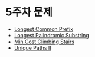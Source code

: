 # 5주차 문제

- [Longest Common Prefix](https://leetcode.com/problems/longest-common-prefix/)
- [Longest Palindromic Substring](https://leetcode.com/problems/longest-palindromic-substring/)
- [Min Cost Climbing Stairs](https://leetcode.com/problems/min-cost-climbing-stairs/)
- [Unique Paths II](https://leetcode.com/problems/unique-paths-ii/)
